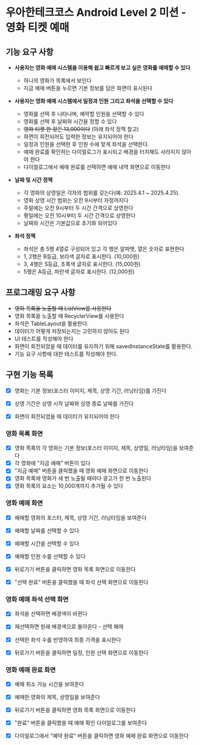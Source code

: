 # 우아한테크코스 Android Level 2 미션 - 영화 티켓 예매

## 기능 요구 사항
- **사용자는 영화 예매 시스템을 이용해 쉽고 빠르게 보고 싶은 영화를 예매할 수 있다**
  - 하나의 영화가 목록에서 보인다
  - 지금 예매 버튼을 누르면 기본 정보를 담은 화면이 표시된다


- **사용자는 영화 예매 시스템에서 일정과 인원 그리고 좌석을 선택할 수 있다**
  - 영화를 선택 후 나타나며, 예약할 인원을 선택할 수 있다
  - 영화를 선택 후 날짜와 시간을 정할 수 있다
  - ~~영화 티켓 한 장은 13,000이다~~ (아래 좌석 정책 참고)
  - 화면이 회전되어도 입력한 정보는 유지되어야 한다
  - 일정과 인원을 선택한 후 인원 수에 맞게 좌석을 선택한다.
  - 예매 완료를 확인하는 다이얼로그가 표시되고 배경을 터치해도 사라지지 않아야 한다
  - 다이얼로그에서 예매 완료를 선택하면 예매 내역 화면으로 이동한다


- **날짜 및 시간 정책**
  - 각 영화의 상영일은 각자의 범위를 갖는다(예: 2025.4.1 ~ 2025.4.25).
  - 영화 상영 시간 범위는 오전 9시부터 자정까지다
  - 주말에는 오전 9시부터 두 시간 간격으로 상영한다
  - 평일에는 오전 10시부터 두 시간 간격으로 상영한다
  - 날짜와 시간은 기본값으로 초기화 되어있다


- **좌석 정책**
  - 좌석은 총 5행 4열로 구성되어 있고 각 행은 알파벳, 열은 숫자로 표현한다
  - 1, 2행은 B등급, 보라색 글자로 표시한다. (10,000원)
  - 3, 4행은 S등급, 초록색 글자로 표시한다. (15,000원)
  - 5행은 A등급, 파란색 글자로 표시한다. (12,000원)


## 프로그래밍 요구 사항
- ~~영화 목록을 노출할 때 ListView를 사용한다~~
- 영화 목록을 노출할 때 RecyclerView를 사용한다
- 좌석은 TableLayout을 활용한다.
- 데이터가 어떻게 저장되는지는 고민하지 않아도 된다
- UI 테스트를 작성해야 한다
- 화면이 회전되었을 때 데이터를 유지하기 위해 savedInstanceState를 활용한다.
- 기능 요구 사항에 대한 테스트를 작성해야 한다.


## 구현 기능 목록

- [x] 영화는 기본 정보(포스터 이미지, 제목, 상영 기간, 러닝타임)를 가진다
- [x] 상영 기간은 상영 시작 날짜와 상영 종료 날짜를 가진다
- [x] 화면이 회전되었을 때 데이터가 유지되어야 한다


### 영화 목록 화면

- [x] 영화 목록의 각 영화는 기본 정보(포스터 이미지, 제목, 상영일, 러닝타임)을 보여준다
- [x] 각 영화에 "지금 예매" 버튼이 있다
- [x] "지금 예매" 버튼을 클릭했을 때 영화 예매 화면으로 이동한다
- [x] 영화 목록에 영화가 세 번 노출될 때마다 광고가 한 번 노출된다
- [x] 영화 목록의 요소는 10,000개까지 추가될 수 있다

### 영화 예매 화면

- [x] 예매할 영화의 포스터, 제목, 상영 기간, 러닝타임을 보여준다
- [x] 예매할 날짜를 선택할 수 있다
- [x] 예매할 시간을 선택할 수 있다
- [x] 예매할 인원 수를 선택할 수 있다
- [x] 뒤로가기 버튼을 클릭하면 영화 목록 화면으로 이동한다
- [x] "선택 완료" 버튼을 클릭했을 때 좌석 선택 화면으로 이동한다


### 영화 예매 좌석 선택 화면
- [x] 좌석을 선택하면 배경색이 바뀐다
- [x] 재선택하면 원래 배경색으로 돌아온다 - 선택 해제
- [x] 선택한 좌석 수를 반영하여 최종 가격을 표시한다
- [x] 뒤로가기 버튼을 클릭하면 일정, 인원 선택 화면으로 이동한다


### 영화 예매 완료 화면
- [x] 예매 취소 가능 시간을 보여준다
- [x] 예매한 영화의 제목, 상영일을 보여준다
- [x] 뒤로가기 버튼을 클릭하면 영화 목록 화면으로 이동한다
- [x] "완료" 버튼을 클릭했을 때 예매 확인 다이얼로그를 보여준다
- [x] 다이얼로그에서 "예약 완료" 버튼을 클릭하면 영화 예매 완료 화면으로 이동한다

